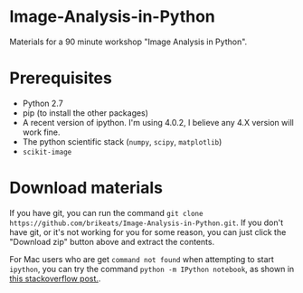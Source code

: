# Image-Analysis-in-Python

Materials for a 90 minute workshop "Image Analysis in Python".


# Prerequisites
* Python 2.7
* pip (to install the other packages)
* A recent version of ipython. I'm using 4.0.2, I believe any 4.X version will work fine.
* The python scientific stack (`numpy`, `scipy`, `matplotlib`)
* `scikit-image`

# Download materials
If you have git, you can run the command `git clone https://github.com/brikeats/Image-Analysis-in-Python.git`. 
If you don't have git, or it's not working for you for some reason, you can just click the "Download zip" button above and extract the contents.

For Mac users who are get `command not found` when attempting to start `ipython`, you can try the command `python -m IPython notebook`, as shown in [this stackoverflow post.](http://stackoverflow.com/questions/34441943/ipython-installed-but-not-found).
